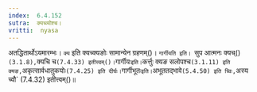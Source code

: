 ```yaml
---
index:  6.4.152
sutra:  क्यच्व्योश्च।
vritti:  nyasa
---
```


अतद्धितार्थोऽयमारम्भः। `क्य` इति क्यच्क्यङोः सामान्येन ग्रहणम्()। `गार्गीयति इति। `सुप आत्मनः क्यच्()` (3.1.8), `क्यचि च` (7.4.33) इतीत्त्वम्()। `गार्गीयः` इति। `कर्त्तुः क्यङ सलोपश्च` (3.1.11) इति क्यङ, `अकृत्सार्वधातुकयोः` (7.4.25) इति दीर्घः। `गार्गीभूतः` इति। `अभूततद्भावे` (5.4.50) इति च्विः, `अस्य च्वौ` (7.4.32) इतीत्त्वम्()॥
